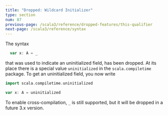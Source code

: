```yaml
---
title: "Dropped: Wildcard Initializer"
type: section
num: 87
previous-page: /scala3/reference/dropped-features/this-qualifier
next-page: /scala3/reference/syntax
---
```


The syntax

```scala
  var x: A = _
```

that was used to indicate an uninitialized field, has been dropped.
At its place there is a special value `uninitialized` in the `scala.compiletime` package.
To get an uninitialized field, you now write

```scala
import scala.compiletime.uninitialized

var x: A = uninitialized
```

To enable cross-compilation, `_` is still supported, but it will be dropped in a future 3.x version.
